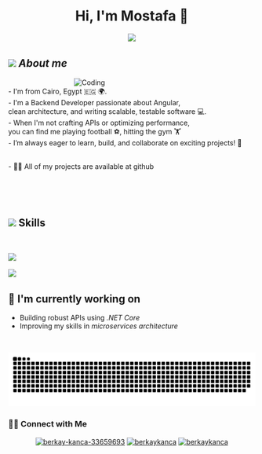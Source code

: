 <h1 align="center">Hi, I'm Mostafa 👋</h1> 

  <p align="center"> 
      <img src="https://readme-typing-svg.herokuapp.com?font=Fira+Code&pause=1000&color=F70484&center=true&vCenter=true&width=435&lines=%F0%9F%91%8B+Welcome+to+the+Working+Dev's+Hero+%F0%9F%9A%80++;I'm+a+Backend+Developer">
  </p>

## <img src = "https://vectorified.com/images/about-me-icon-png-19.png" width =25px> *About me*
<img align="right" alt="Coding" width="370" src="https://i.pinimg.com/originals/e8/f4/53/e8f453469a3ec97ecd354df465d73913.gif">
<br> - I'm from Cairo, Egypt 🇪🇬 🌍.  
<br> - I'm a Backend Developer passionate about Angular, <br>clean architecture, and writing scalable, testable software 💻.  
<br> - When I'm not crafting APIs or optimizing performance, <br>you can find me  playing football ⚽, hitting the gym 🏋
<br> - I’m always eager to learn, build, and collaborate on exciting projects! 🚀  
<br>

<!-- <br>- 🌱 I'm currently learning and working on **java,html,css,c,**</br>-->

<br>- 👨‍💻 All of my projects are available at github</br>

<br><br><br>


<!--<h3 align="left">🛠 Languages & Tools:</h3>-->
## <img src="https://media2.giphy.com/media/QssGEmpkyEOhBCb7e1/giphy.gif?cid=ecf05e47a0n3gi1bfqntqmob8g9aid1oyj2wr3ds3mg700bl&rid=giphy.gif" width ="25"><b> Skills</b>
<br>
  
<p align="left">
  <img src="https://skillicons.dev/icons?i=cs,dotnet,html,css,bootstrap,js,angular,git,postman,stackoverflow,azure,docker,kubernetes,mysql,redis,linux&perline=8"/>
</p>
<img src="https://user-images.githubusercontent.com/73097560/115834477-dbab4500-a447-11eb-908a-139a6edaec5c.gif">


## 🔭 I'm currently working on

- Building robust APIs using *.NET Core*  
- Improving my skills in *microservices architecture*
 <!--  
[<img style="margin-left: 6.5px" src="wdh-logo.png" alt="bugsplat slingshot" height="150px">]-->
  
  <p align="left"> 
    <a href="https://www.linkedin.com/in/mostafaramadan1/">
<!--       <img src="https://img.shields.io/badge/LinkedIn-0060A0?style=for-the-badge&logo=linkedin&logoColor=white" height="40"/> -->
  </p>


<!--<h3 align="left">🛠 Languages & Tools:</h3>-->

<br>
  
  <p align="left">
<!--     <img src="https://skillicons.dev/icons?i=cpp,cs,dotnet,html,css,bootstrap,js,angular,git,postman,stackoverflow&perline=11"/> -->
  </p>
<!-- <img src="https://user-images.githubusercontent.com/73097560/115834477-dbab4500-a447-11eb-908a-139a6edaec5c.gif"> -->

  
  <p align="left">
<!--       <img src="https://github-readme-stats.vercel.app/api/top-langs?username=mostafaramadan1&layout=compact&langs_count=5&theme=codeSTACKr"/> -->
    <a/> <!-- Snake -->
      <img src="https://raw.githubusercontent.com/platane/snk/output/github-contribution-grid-snake-dark.svg">
  </p>



  <h3> 🤝🏻 Connect with Me </h3>
  <p align="center">
<a href="https://www.linkedin.com/in/mostafaramadan1/" target="blank"><img align="center" src="https://raw.githubusercontent.com/rahuldkjain/github-profile-readme-generator/master/src/images/icons/Social/linked-in-alt.svg" alt="berkay-kanca-33659693" height="30" width="40" /></a>
<a href="https://www.instagram.com/mostafa_ramadan177/" target="blank"><img align="center" src="https://raw.githubusercontent.com/rahuldkjain/github-profile-readme-generator/master/src/images/icons/Social/instagram.svg" alt="berkaykanca" height="30" width="40" /></a>
<a href="https://www.hackerrank.com/profile/mostafaelmarakp1" target="blank"><img align="center" src="https://raw.githubusercontent.com/rahuldkjain/github-profile-readme-generator/master/src/images/icons/Social/hackerrank.svg" alt="berkaykanca" height="30" width="40" /></a>
</p>
<!--
<p align="center">
  <a href="https://www.linkedin.com/in/mostafaramadan1/" target="_blank" rel="noopener noreferrer"><img src="https://img.icons8.com/plasticine/100/000000/linkedin.png" width="50" /></a>
  <a href="https://wa.me/01003597361" target="_blank" rel="noopener noreferrer"><img src="https://img.icons8.com/plasticine/100/000000/whatsapp.png" width="50" /></a>  
  <a href="https://www.instagram.com/mostafa_ramadan177/" target="_blank" rel="noopener noreferrer"><img src="https://img.icons8.com/plasticine/100/000000/instagram-new.png" width="50" /></a>
  <a href="mailto:mostafaelmarakpy1@gmail.com" target="_blank" rel="noopener noreferrer"><img src="https://img.icons8.com/plasticine/100/000000/gmail.png"  width="50" /></a>
</p>-->
